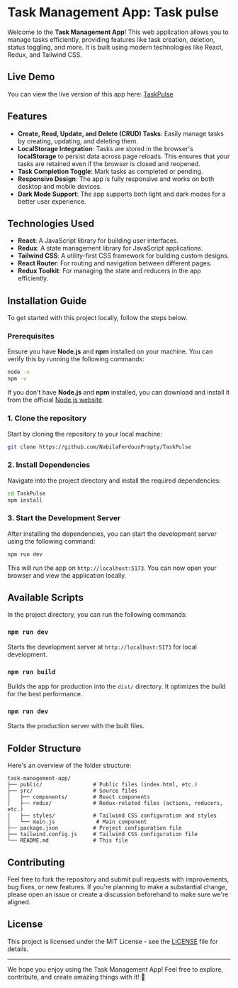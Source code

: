 # Task Management App: Task pulse

Welcome to the **Task Management App**! This web application allows you to manage tasks efficiently, providing features like task creation, deletion, status toggling, and more. It is built using modern technologies like React, Redux, and Tailwind CSS.

## Live Demo

You can view the live version of this app here: [TaskPulse](https://brandklintaskmanagement.netlify.app/)

## Features

- **Create, Read, Update, and Delete (CRUD) Tasks**: Easily manage tasks by creating, updating, and deleting them.
- **LocalStorage Integration**: Tasks are stored in the browser's **localStorage** to persist data across page reloads. This ensures that your tasks are retained even if the browser is closed and reopened.
- **Task Completion Toggle**: Mark tasks as completed or pending.
- **Responsive Design**: The app is fully responsive and works on both desktop and mobile devices.
- **Dark Mode Support**: The app supports both light and dark modes for a better user experience.

## Technologies Used

- **React**: A JavaScript library for building user interfaces.
- **Redux**: A state management library for JavaScript applications.
- **Tailwind CSS**: A utility-first CSS framework for building custom designs.
- **React Router**: For routing and navigation between different pages.
- **Redux Toolkit**: For managing the state and reducers in the app efficiently.

## Installation Guide

To get started with this project locally, follow the steps below.

### Prerequisites

Ensure you have **Node.js** and **npm** installed on your machine. You can verify this by running the following commands:

```bash
node -v
npm -v
```

If you don't have **Node.js** and **npm** installed, you can download and install it from the official [Node.js website](https://nodejs.org/).

### 1. Clone the repository

Start by cloning the repository to your local machine:

```bash
git clone https://github.com/NabilaFerdousPrapty/TaskPulse
```

### 2. Install Dependencies

Navigate into the project directory and install the required dependencies:

```bash
cd TaskPulse
npm install
```

### 3. Start the Development Server

After installing the dependencies, you can start the development server using the following command:

```bash
npm run dev
```

This will run the app on `http://localhost:5173`. You can now open your browser and view the application locally.

## Available Scripts

In the project directory, you can run the following commands:

### `npm run dev`

Starts the development server at `http://localhost:5173` for local development.

### `npm run build`

Builds the app for production into the `dist/` directory. It optimizes the build for the best performance.

### `npm run dev`

Starts the production server with the built files.

## Folder Structure

Here's an overview of the folder structure:

```
task-management-app/
├── public/                # Public files (index.html, etc.)
├── src/                   # Source files
│   ├── components/        # React components
│   ├── redux/             # Redux-related files (actions, reducers, etc.)
│   ├── styles/            # Tailwind CSS configuration and styles
│   └── main.js             # Main component
├── package.json           # Project configuration file
├── tailwind.config.js     # Tailwind CSS configuration file
└── README.md              # This file
```

## Contributing

Feel free to fork the repository and submit pull requests with improvements, bug fixes, or new features. If you're planning to make a substantial change, please open an issue or create a discussion beforehand to make sure we're aligned.

## License

This project is licensed under the MIT License - see the [LICENSE](LICENSE) file for details.

---

We hope you enjoy using the Task Management App! Feel free to explore, contribute, and create amazing things with it! 🚀
